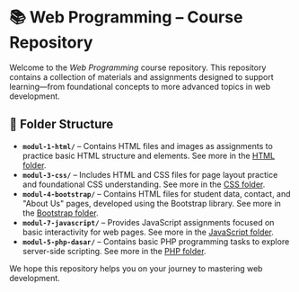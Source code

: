 # 📚 Web Programming – Course Repository

Welcome to the _Web Programming_ course repository. This repository contains a collection of materials and assignments designed to support learning—from foundational concepts to more advanced topics in web development.

## 📂 Folder Structure

- **`modul-1-html/`** – Contains HTML files and images as assignments to practice basic HTML structure and elements. See more in the [HTML folder](modul-1-html).
- **`modul-3-css/`** – Includes HTML and CSS files for page layout practice and foundational CSS understanding. See more in the [CSS folder](modul-3-css).
- **`modul-4-bootstrap/`** – Contains HTML files for student data, contact, and "About Us" pages, developed using the Bootstrap library. See more in the [Bootstrap folder](modul-4-bootstrap).
- **`modul-7-javascript/`** – Provides JavaScript assignments focused on basic interactivity for web pages. See more in the [JavaScript folder](modul-7-javascript).
- **`modul-5-php-dasar/`** – Contains basic PHP programming tasks to explore server-side scripting. See more in the [PHP folder](modul-5-php-dasar).

We hope this repository helps you on your journey to mastering web development.
